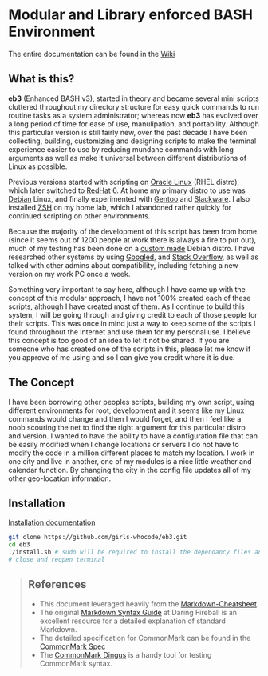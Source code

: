 # Modular and Library enforced BASH Environment

The entire documentation can be found in the [Wiki](wiki/Home)

## What is this?

**eb3** (Enhanced BASH v3), started in theory and became several mini scripts cluttered throughout my directory structure for easy quick commands to run routine tasks as a system administrator; whereas now **eb3** has evolved over a long period of time for ease of use, manulipation, and portability. Although this particular version is still fairly new, over the past decade I have been collecting, building, customizing and designing scripts to make the terminal experience easier to use by reducing mundane commands with long arguments as well as make it universal between different distributions of Linux as possible.

Previous versions started with scripting on [Oracle Linux](https://www.oracle.com/linux/) (RHEL distro), which later switched to [RedHat](https://www.redhat.com/) 6. At home my primary distro to use was [Debian](https://www.debian.org/) Linux, and finally experimented with [Gentoo](https://www.gentoo.org/) and [Slackware](http://www.slackware.com/). I also installed [ZSH](http://zsh.sourceforge.net/) on my home lab, which I abandoned rather quickly for continued scripting on other environments.

Because the majority of the development of this script has been from home (since it seems out of 1200 people at work there is always a fire to put out), much of my testing has been done on a [custom made](http://www.linuxfromscratch.org/) Debian distro. I have researched other systems by using [Googled](https://www.google.com/), and [Stack Overflow](http://www.stackoverflow.com/), as well as talked with other admins about compatibility, including fetching a new version on my work PC once a week.

Something very important to say here, although I have came up with the concept of this modular approach, I have not 100% created each of these scripts, although I have created most of them. As I continue to build this system, I will be going through and giving credit to each of those people for their scripts. This was once in mind just a way to keep some of the scripts I found throughout the internet and use them for my personal use. I believe this concept is too good of an idea to let it not be shared. If you are someone who has created one of the scripts in this, please let me know if you approve of me using and so I can give you credit where it is due.

## The Concept

I have been borrowing other peoples scripts, building my own script, using different environments for root, development and it seems like my Linux commands would change and then I would forget, and then I feel like a noob scouring the net to find the right argument for this particular distro and version. I wanted to have the ability to have a configuration file that can be easily modified when I change locations or servers I do not have to modify the code in a million different places to match my location. I work in one city and live in another, one of my modules is a nice little weather and calendar function. By changing the city in the config file updates all of my other geo-location information.

## Installation

[Installation documentation](wiki/Installation)

```sh
git clone https://github.com/girls-whocode/eb3.git
cd eb3
./install.sh # sudo will be required to install the dependancy files and update the package list
# close and reopen terminal
```

> ## References
>
> - This document leveraged heavily from the [Markdown-Cheatsheet](https://github.com/adam-p/markdown-here/wiki/Markdown-Cheatsheet).
> - The original [Markdown Syntax Guide](https://daringfireball.net/projects/markdown/syntax) at Daring Fireball is an excellent resource for a detailed explanation of standard Markdown.
> - The detailed specification for CommonMark can be found in the [CommonMark Spec](https://spec.commonmark.org/current/)
> - The [CommonMark Dingus](http://try.commonmark.org) is a handy tool for testing CommonMark syntax.
>
